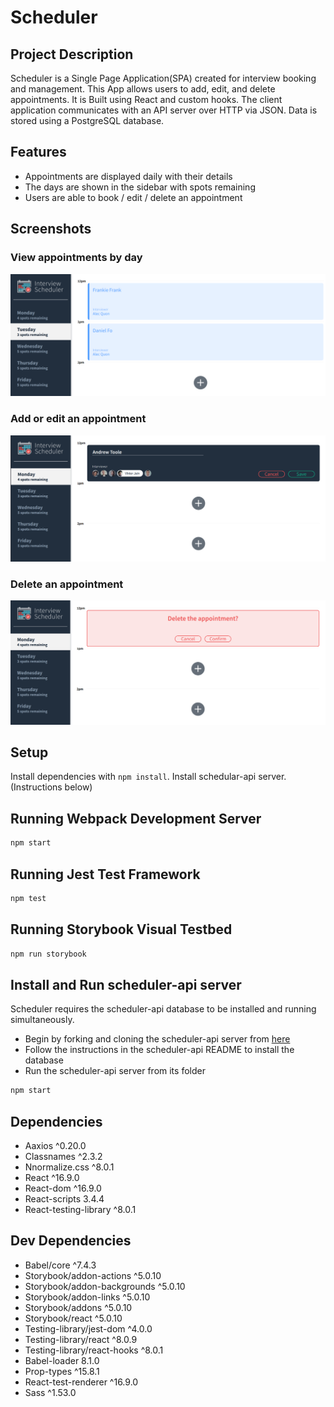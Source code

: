 # Scheduler

## Project Description

Scheduler is a Single Page Application(SPA) created for interview booking and management. This App allows users to add, edit, and delete appointments. It is Built using React and custom hooks. The client application communicates with an API server over HTTP via JSON. Data is stored using a PostgreSQL database. 

## Features

- Appointments are displayed daily with their details
- The days are shown in the sidebar with spots remaining
- Users are able to book / edit / delete an appointment

## Screenshots

### View appointments by day
!["View appointments"](/docs/view.PNG)

### Add or edit an appointment
!["Add or Edit appointment"](/docs/add-edit.PNG)

### Delete an appointment
!["Delete appointment](/docs/delete.PNG)

## Setup

Install dependencies with `npm install`.
Install schedular-api server. (Instructions below)

## Running Webpack Development Server

```sh
npm start
```

## Running Jest Test Framework

```sh
npm test
```

## Running Storybook Visual Testbed

```sh
npm run storybook
```

## Install and Run scheduler-api server

Scheduler requires the scheduler-api database to be installed and running simultaneously.
- Begin by forking and cloning the scheduler-api server from [here](https://github.com/lighthouse-labs/scheduler-api)
- Follow the instructions in the scheduler-api README to install the database
- Run the scheduler-api server from its folder
```sh
npm start
```

## Dependencies
- Aaxios ^0.20.0
- Classnames ^2.3.2
- Nnormalize.css ^8.0.1
- React ^16.9.0
- React-dom ^16.9.0
- React-scripts 3.4.4
- React-testing-library ^8.0.1

## Dev Dependencies
- Babel/core ^7.4.3
- Storybook/addon-actions ^5.0.10
- Storybook/addon-backgrounds ^5.0.10
- Storybook/addon-links ^5.0.10
- Storybook/addons ^5.0.10
- Storybook/react ^5.0.10
- Testing-library/jest-dom ^4.0.0
- Testing-library/react ^8.0.9
- Testing-library/react-hooks ^8.0.1
- Babel-loader 8.1.0
- Prop-types ^15.8.1
- React-test-renderer ^16.9.0
- Sass ^1.53.0